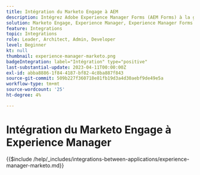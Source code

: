 ```yaml
---
title: Intégration du Marketo Engage à AEM
description: Intégrez Adobe Experience Manager Forms (AEM Forms) à la génération de pistes de rationalisation de Marketo Engage.
solution: Marketo Engage, Experience Manager, Experience Manager Forms
feature: Integrations
topic: Integrations
role: Leader, Architect, Admin, Developer
level: Beginner
kt: null
thumbnail: experience-manager-marketo.png
badgeIntegration: label="Intégration" type="positive"
last-substantial-update: 2023-04-11T00:00:00Z
exl-id: abba8886-1f84-4187-bf82-4c8ba887f843
source-git-commit: 509b227f360718e81fb19d3a4d30aebf9de49e5a
workflow-type: tm+mt
source-wordcount: '25'
ht-degree: 4%

---
```


# Intégration du Marketo Engage à Experience Manager

{{$include /help/_includes/integrations-between-applications/experience-manager-marketo.md}}
